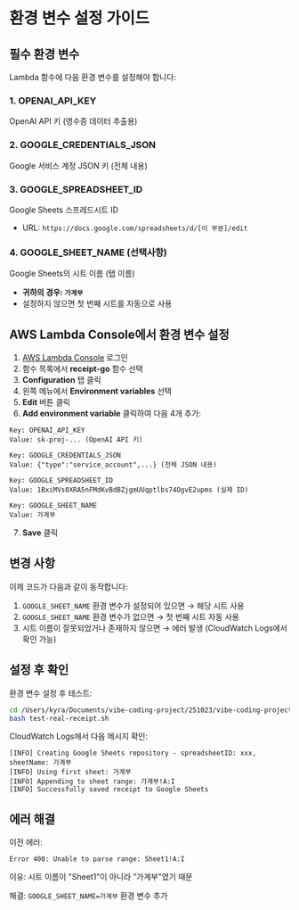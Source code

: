 # 환경 변수 설정 가이드

## 필수 환경 변수

Lambda 함수에 다음 환경 변수를 설정해야 합니다:

### 1. OPENAI_API_KEY
OpenAI API 키 (영수증 데이터 추출용)

### 2. GOOGLE_CREDENTIALS_JSON
Google 서비스 계정 JSON 키 (전체 내용)

### 3. GOOGLE_SPREADSHEET_ID
Google Sheets 스프레드시트 ID
- URL: `https://docs.google.com/spreadsheets/d/[이 부분]/edit`

### 4. GOOGLE_SHEET_NAME (선택사항)
Google Sheets의 시트 이름 (탭 이름)
- **귀하의 경우: `가계부`**
- 설정하지 않으면 첫 번째 시트를 자동으로 사용

## AWS Lambda Console에서 환경 변수 설정

1. [AWS Lambda Console](https://console.aws.amazon.com/lambda/) 로그인
2. 함수 목록에서 **receipt-go** 함수 선택
3. **Configuration** 탭 클릭
4. 왼쪽 메뉴에서 **Environment variables** 선택
5. **Edit** 버튼 클릭
6. **Add environment variable** 클릭하여 다음 4개 추가:

```
Key: OPENAI_API_KEY
Value: sk-proj-... (OpenAI API 키)

Key: GOOGLE_CREDENTIALS_JSON
Value: {"type":"service_account",...} (전체 JSON 내용)

Key: GOOGLE_SPREADSHEET_ID
Value: 1BxiMVs0XRA5nFMdKvBdBZjgmUUqptlbs74OgvE2upms (실제 ID)

Key: GOOGLE_SHEET_NAME
Value: 가계부
```

7. **Save** 클릭

## 변경 사항

이제 코드가 다음과 같이 동작합니다:

1. `GOOGLE_SHEET_NAME` 환경 변수가 설정되어 있으면 → 해당 시트 사용
2. `GOOGLE_SHEET_NAME` 환경 변수가 없으면 → 첫 번째 시트 자동 사용
3. 시트 이름이 잘못되었거나 존재하지 않으면 → 에러 발생 (CloudWatch Logs에서 확인 가능)

## 설정 후 확인

환경 변수 설정 후 테스트:

```bash
cd /Users/kyra/Documents/vibe-coding-project/251023/vibe-coding-project-lambda/functions/receipt-go
bash test-real-receipt.sh
```

CloudWatch Logs에서 다음 메시지 확인:
```
[INFO] Creating Google Sheets repository - spreadsheetID: xxx, sheetName: 가계부
[INFO] Using first sheet: 가계부
[INFO] Appending to sheet range: 가계부!A:I
[INFO] Successfully saved receipt to Google Sheets
```

## 에러 해결

이전 에러:
```
Error 400: Unable to parse range: Sheet1!A:I
```

이유: 시트 이름이 "Sheet1"이 아니라 "가계부"였기 때문

해결: `GOOGLE_SHEET_NAME=가계부` 환경 변수 추가
